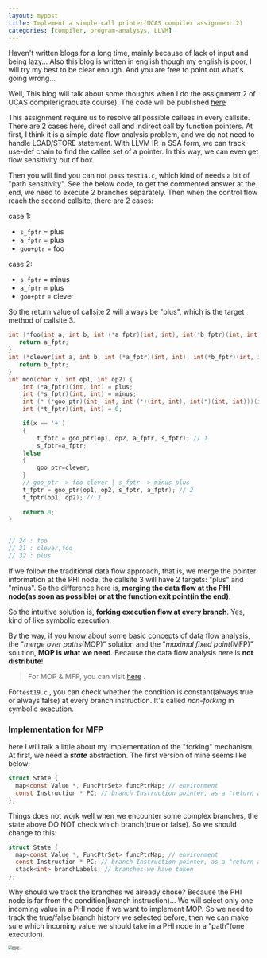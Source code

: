 ```yaml
---
layout: mypost
title: Implement a simple call printer(UCAS compiler assignment 2)
categories: [compiler, program-analysys, LLVM]
---
```


Haven't written blogs for a long time, mainly because of lack of input and being lazy... Also this blog is written in english though my english is poor, I will try my best to be clear enough. And you are free to point out what's going wrong...

Well, This blog will talk about some thoughts when I do the assignment 2 of UCAS compiler(graduate course). The code will be published [here](https://github.com/enochii/call-printer)

This assignment require us to resolve all possible callees in every callsite. There are 2 cases here, direct call and indirect call by function pointers. At first, I think it is a simple data flow analysis problem, and we do not need to handle LOAD/STORE statement. With LLVM IR in SSA form, we can track use-def chain to find the callee set of a pointer. In this way, we can even get flow sensitivity out of box.

Then you will find you can not pass `test14.c`, which kind of needs a bit of "path sensitivity". See the below code, to get the commented answer at the end, we need to execute 2 branches separately. Then when the control flow reach the second callsite, there are 2 cases:

case 1:

- `s_fptr` = plus
- `a_fptr` = plus
- `goo+ptr` = foo

case 2:

- `s_fptr` = minus
- `a_fptr` = plus
- `goo+ptr` = clever

So the return value of callsite 2 will always be "plus", which is the target method of callsite 3.

```c
int (*foo(int a, int b, int (*a_fptr)(int, int), int(*b_fptr)(int, int) ))(int, int) {
   return a_fptr;
}
int (*clever(int a, int b, int (*a_fptr)(int, int), int(*b_fptr)(int, int) ))(int, int) {
   return b_fptr;
}
int moo(char x, int op1, int op2) {
    int (*a_fptr)(int, int) = plus;
    int (*s_fptr)(int, int) = minus;
    int (* (*goo_ptr)(int, int, int (*)(int, int), int(*)(int, int)))(int, int)=foo;
    int (*t_fptr)(int, int) = 0;

    if(x == '+')
    {
        t_fptr = goo_ptr(op1, op2, a_fptr, s_fptr); // 1
        s_fptr=a_fptr;
    }else
    {
        goo_ptr=clever;
    }
    // goo_ptr -> foo clever | s_fptr -> minus plus
    t_fptr = goo_ptr(op1, op2, s_fptr, a_fptr); // 2
    t_fptr(op1, op2); // 3
    
    return 0;
}


// 24 : foo
// 31 : clever,foo
// 32 : plus
```

If we follow the traditional data flow approach, that is, we merge the pointer information at the PHI node, the callsite 3 will have 2 targets: "plus" and "minus". So the difference here is, **merging the data flow at the PHI node(as soon as possible) or at the function exit point(in the end)**.

So the intuitive solution is, **forking execution flow at every branch**. Yes, kind of like symbolic execution. 

By the way, if you know about some basic concepts of data flow analysis, the "*merge over paths*(MOP)" solution and the "*maximal fixed point*(MFP)" solution, **MOP is what we need**. Because the data flow analysis here is **not distribute**!

> For MOP & MFP, you can visit [here]( https://pascal-group.bitbucket.io/lectures/DFA-FD.pdf ) .

For`test19.c` , you can check whether the condition is constant(always true or always false) at every branch instruction. It's called *non-forking* in symbolic execution.

### Implementation for MFP

here I will talk a little about my implementation of the "forking" mechanism. At first, we need a ***state*** abstraction. The first version of mine seems like below:

```c
struct State {
  map<const Value *, FuncPtrSet> funcPtrMap; // environment
  const Instruction * PC; // branch Instruction pointer, as a "return address"
};
```

Things does not work well when we encounter some complex branches, the state above DO NOT check which branch(true or false). So we should change to this:

```c
struct State {
  map<const Value *, FuncPtrSet> funcPtrMap; // environment
  const Instruction * PC; // branch Instruction pointer, as a "return address"
  stack<int> branchLabels; // branches we have taken
};
```

Why should we track the branches we already chose? Because the PHI node is far from the condition(branch instruction)... We will select only one incoming value in a PHI node if we want to implement MOP. So we need to track the true/false branch history we selected before, then we can make sure which incoming value we should take in a PHI node in a "path"(one execution).

<img src="1.png" alt="图呢..." style="zoom:50%;"/>